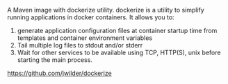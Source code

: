 A Maven image with dockerize utility.
dockerize is a utility to simplify running applications in docker containers. It allows you to:

   1. generate application configuration files at container startup time from templates and container environment variables
   2. Tail multiple log files to stdout and/or stderr
   3. Wait for other services to be available using TCP, HTTP(S), unix before starting the main process.

https://github.com/jwilder/dockerize
